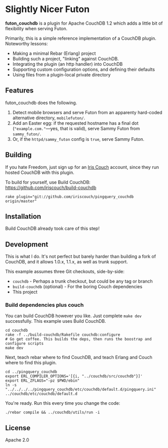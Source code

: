 # Slightly Nicer Futon

**futon_couchdb** is a plugin for Apache CouchDB 1.2 which adds a little bit of flexibility when serving Futon.

Primarily, this is a simple reference implementation of a CouchDB plugin. Noteworthy lessons:

* Making a minimal Rebar (Erlang) project
* Building such a project, "linking" against CouchDB.
* Integrating the plugin (an http handler) into CouchDB
* Supporting custom configuration options, and defining their defaults
* Using files from a plugin-local private directory

## Features

futon_couchdb does the following.

1. Detect mobile browsers and serve Futon from an apparenty hard-coded alternative directory, `mobilefuton/`.
1. Add an Easter egg: if the requested hostname has a final dot (`"example.com."`&mdash;yes, that is valid), serve Sammy Futon from `sammy_futon/`.
1. Or, if the `httpd/sammy_futon` config is `true`, serve Sammy Futon.

## Building

If you hate Freedom, just sign up for an [Iris Couch][ic] account, since they run hosted CouchDB with this plugin.

To build for yourself, use Build CouchDB: https://github.com/iriscouch/build-couchdb

    rake plugin="git://github.com/iriscouch/pingquery_couchdb origin/master"

[ic]: http://www.iriscouch.com/service

## Installation

Build CouchDB already took care of this step!

## Development

This is what I do. It's not perfect but barely harder than building a fork of CouchDB, and it allows 1.0.x, 1.1.x, as well as trunk support.

This example assumes three Git checkouts, side-by-side:

* `couchdb` - Perhaps a trunk checkout, but could be any tag or branch
* `build-couchdb` (optional) - For the boring Couch dependencies
* This project

### Build dependencies plus couch

You can build CouchDB however you like. Just complete `make dev` successfully. This example uses Build CouchDB.

    cd couchdb
    rake -f ../build-couchdb/Rakefile couchdb:configure
    # Go get coffee. This builds the deps, then runs the boostrap and configure scripts
    make dev

Next, teach rebar where to find CouchDB, and teach Erlang and Couch where to find this plugin.

    cd ../pingquery_couchdb
    export ERL_COMPILER_OPTIONS='[{i, "../couchdb/src/couchdb"}]'
    export ERL_ZFLAGS="-pz $PWD/ebin"
    ln -s "../../../../pingquery_couchdb/etc/couchdb/default.d/pingquery.ini" ../couchdb/etc/couchdb/default.d

You're ready. Run this every time you change the code:

    ./rebar compile && ../couchdb/utils/run -i

## License

Apache 2.0
